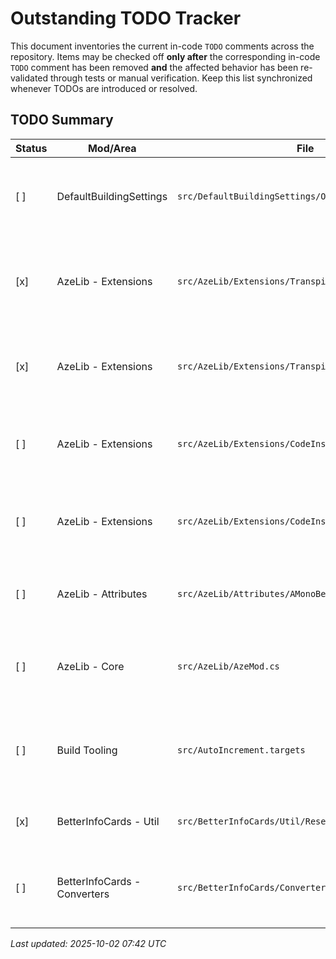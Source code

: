 # Outstanding TODO Tracker

This document inventories the current in-code `TODO` comments across the repository. Items may be checked off **only after** the corresponding in-code `TODO` comment has been removed **and** the affected behavior has been re-validated through tests or manual verification. Keep this list synchronized whenever TODOs are introduced or resolved.

## TODO Summary

| Status | Mod/Area | File | Summary |
| --- | --- | --- | --- |
| [ ] | DefaultBuildingSettings | `src/DefaultBuildingSettings/OnBuild_Patch.cs` | Revisit whether building configs can now be edited directly instead of relying on the current Harmony patch approach. |
| [x] | AzeLib - Extensions | `src/AzeLib/Extensions/TranspilerExt.cs` | Optimize `MethodRemover` so it only emits stack pops when required and handles label preservation or fix-ups cleanly. |
| [x] | AzeLib - Extensions | `src/AzeLib/Extensions/TranspilerExt.cs` | Evaluate whether the operand-targeted `Manipulator` overload is sufficiently general to keep or should be removed. |
| [ ] | AzeLib - Extensions | `src/AzeLib/Extensions/CodeInstructionExt.cs` | Provide documentation describing the available IL `CodeInstruction` extension methods. |
| [ ] | AzeLib - Extensions | `src/AzeLib/Extensions/CodeInstructionExt.cs` | Refactor `GetLoadFromStore` into a cleaner, fully general solution for deriving load instructions from stores. |
| [ ] | AzeLib - Attributes | `src/AzeLib/Attributes/AMonoBehaviour.cs` | Improve the attribute-driven field wiring to match the base game's optimized approach. |
| [ ] | AzeLib - Core | `src/AzeLib/AzeMod.cs` | Benchmark the `OnLoad` hook to ensure the reflection-based initialization does not unduly impact load times. |
| [ ] | Build Tooling | `src/AutoIncrement.targets` | Diagnose intermittent `RoslynCodeTaskFactory` reference resolution failures and modernize the task implementation with newer C# features. |
| [x] | BetterInfoCards - Util | `src/BetterInfoCards/Util/ResetPool.cs` | Consider adding logic to shrink the reset pool when demand drops. |
| [ ] | BetterInfoCards - Converters | `src/BetterInfoCards/Converters/ConverterManager.cs` | Decide whether the default and title converters should live outside the shared converter dictionary for clarity or reuse. |

*Last updated: 2025-10-02 07:42 UTC*
